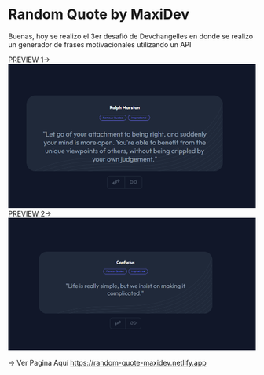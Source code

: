# Random Quote by MaxiDev

Buenas, hoy se realizo el 3er desafió de Devchangelles en donde se realizo un generador de frases motivacionales utilizando un API 

PREVIEW 1-> ![COVER1](./assets/PREVIEW1.PNG)
PREVIEW 2-> ![COVER2](./assets/PREVIEW2.PNG)

-> Ver Pagina Aquí <https://random-quote-maxidev.netlify.app>

